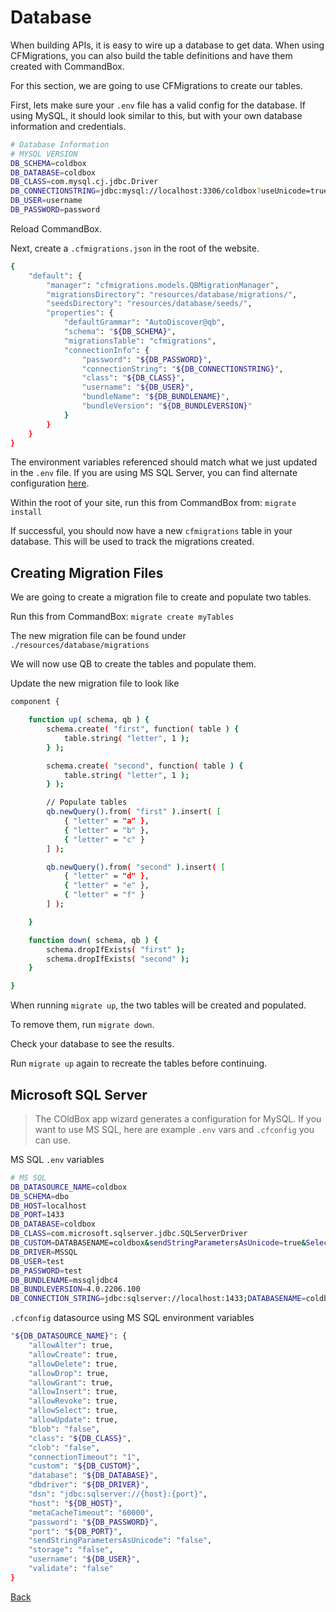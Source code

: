 # Database

When building APIs, it is easy to wire up a database to get data. When using CFMigrations, you can also build the table definitions and have them created with CommandBox.

For this section, we are going to use CFMigrations to create our tables.

First, lets make sure your `.env` file has a valid config for the database. If using MySQL, it should look similar to this, but with your own database information and credentials.

```bash
# Database Information
# MYSQL VERSION
DB_SCHEMA=coldbox
DB_DATABASE=coldbox
DB_CLASS=com.mysql.cj.jdbc.Driver
DB_CONNECTIONSTRING=jdbc:mysql://localhost:3306/coldbox?useUnicode=true&characterEncoding=UTF-8&useLegacyDatetimeCode=true
DB_USER=username
DB_PASSWORD=password
```
Reload CommandBox.

Next, create a `.cfmigrations.json` in the root of the website.

```bash
{
    "default": {
        "manager": "cfmigrations.models.QBMigrationManager",
        "migrationsDirectory": "resources/database/migrations/",
        "seedsDirectory": "resources/database/seeds/",
        "properties": {
            "defaultGrammar": "AutoDiscover@qb",
            "schema": "${DB_SCHEMA}",
            "migrationsTable": "cfmigrations",
            "connectionInfo": {
                "password": "${DB_PASSWORD}",
                "connectionString": "${DB_CONNECTIONSTRING}",
                "class": "${DB_CLASS}",
                "username": "${DB_USER}",
                "bundleName": "${DB_BUNDLENAME}",
                "bundleVersion": "${DB_BUNDLEVERSION}"
            }
        }
    }
}
```

The environment variables referenced should match what we just updated in the `.env` file. If you are using MS SQL Server, you can find alternate configuration <a href="https://github.com/commandbox-modules/commandbox-migrations" target="_blank">here</a>.

Within the root of your site, run this from CommandBox from: `migrate install`

If successful, you should now have a new `cfmigrations` table in your database. This will be used to track the migrations created.

## Creating Migration Files

We are going to create a migration file to create and populate two tables.

Run this from CommandBox:  `migrate create myTables`

The new migration file can be found under `./resources/database/migrations`

We will now use QB to create the tables and populate them.

Update the new migration file to look like

```bash
component {

    function up( schema, qb ) {
        schema.create( "first", function( table ) {
			table.string( "letter", 1 );
		} );

        schema.create( "second", function( table ) {
			table.string( "letter", 1 );
		} );

        // Populate tables
        qb.newQuery().from( "first" ).insert( [
            { "letter" = "a" },
            { "letter" = "b" },
            { "letter" = "c" }
        ] );

        qb.newQuery().from( "second" ).insert( [
            { "letter" = "d" },
            { "letter" = "e" },
            { "letter" = "f" }
        ] );

    }

    function down( schema, qb ) {
        schema.dropIfExists( "first" );
        schema.dropIfExists( "second" );
    }

}
```

When running `migrate up`, the two tables will be created and populated. 

To remove them, run `migrate down`.

Check your database to see the results.

Run `migrate up` again to recreate the tables before continuing.

## Microsoft SQL Server

> The COldBox app wizard generates a configuration for MySQL. If you want to use MS SQL, here are example `.env` vars and `.cfconfig` you can use.

MS SQL `.env` variables

```bash
# MS SQL
DB_DATASOURCE_NAME=coldbox
DB_SCHEMA=dbo
DB_HOST=localhost
DB_PORT=1433
DB_DATABASE=coldbox
DB_CLASS=com.microsoft.sqlserver.jdbc.SQLServerDriver
DB_CUSTOM=DATABASENAME=coldbox&sendStringParametersAsUnicode=true&SelectMethod=direct
DB_DRIVER=MSSQL
DB_USER=test
DB_PASSWORD=test
DB_BUNDLENAME=mssqljdbc4
DB_BUNDLEVERSION=4.0.2206.100
DB_CONNECTION_STRING=jdbc:sqlserver://localhost:1433;DATABASENAME=coldbox;sendStringParametersAsUnicode=false;SelectMethod=direct
```

`.cfconfig` datasource using MS SQL environment variables

```bash
"${DB_DATASOURCE_NAME}": {
	"allowAlter": true,
	"allowCreate": true,
	"allowDelete": true,
	"allowDrop": true,
	"allowGrant": true,
	"allowInsert": true,
	"allowRevoke": true,
	"allowSelect": true,
	"allowUpdate": true,
	"blob": "false",
	"class": "${DB_CLASS}",
	"clob": "false",
	"connectionTimeout": "1",
	"custom": "${DB_CUSTOM}",
	"database": "${DB_DATABASE}",
	"dbdriver": "${DB_DRIVER}",
	"dsn": "jdbc:sqlserver://{host}:{port}",
	"host": "${DB_HOST}",
	"metaCacheTimeout": "60000",
	"password": "${DB_PASSWORD}",
	"port": "${DB_PORT}",
	"sendStringParametersAsUnicode": "false",
	"storage": "false",
	"username": "${DB_USER}",
	"validate": "false"
}
```

[Back](../readMe.md)
